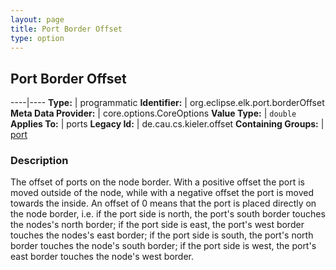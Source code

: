 ```yaml
---
layout: page
title: Port Border Offset
type: option
---
```

## Port Border Offset

----|----
**Type:** | programmatic
**Identifier:** | org.eclipse.elk.port.borderOffset
**Meta Data Provider:** | core.options.CoreOptions
**Value Type:** | `double`
**Applies To:** | ports
**Legacy Id:** | de.cau.cs.kieler.offset
**Containing Groups:** | [port](org-eclipse-elk-port)

### Description

The offset of ports on the node border. With a positive offset the port is moved outside of the node, while with a negative offset the port is moved towards the inside. An offset of 0 means that the port is placed directly on the node border, i.e. if the port side is north, the port's south border touches the nodes's north border; if the port side is east, the port's west border touches the nodes's east border; if the port side is south, the port's north border touches the node's south border; if the port side is west, the port's east border touches the node's west border.
